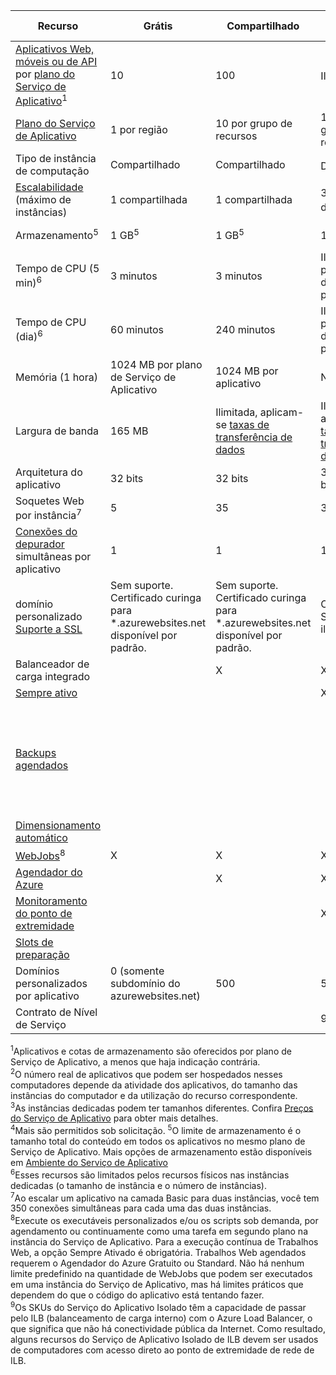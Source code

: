| Recurso | Grátis | Compartilhado | Basic | Standard | Premium (v2) | Isolado </th> |
| --- | --- | --- | --- | --- | --- | --- |
| [Aplicativos Web, móveis ou de API](https://azure.microsoft.com/services/app-service/) por [plano do Serviço de Aplicativo](../articles/app-service/azure-web-sites-web-hosting-plans-in-depth-overview.md)<sup>1</sup> |10 |100 |Ilimitado<sup>2</sup> |Ilimitado<sup>2</sup> |Ilimitado<sup>2</sup> |Ilimitado<sup>2</sup>|
| [Plano do Serviço de Aplicativo](../articles/app-service/azure-web-sites-web-hosting-plans-in-depth-overview.md) |1 por região |10 por grupo de recursos |100 por grupo de recursos |100 por grupo de recursos |100 por grupo de recursos |100 por grupo de recursos|
| Tipo de instância de computação |Compartilhado |Compartilhado |Dedicado<sup>3</sup> |Dedicado<sup>3</sup> |Dedicado<sup>3</sup></p> |Dedicado<sup>3</sup>|
| [Escalabilidade](../articles/app-service/web-sites-scale.md) (máximo de instâncias) |1 compartilhada |1 compartilhada |3 dedicados<sup>3</sup> |10 dedicados<sup>3</sup> |20 dedicados<sup>3</sup>|100 dedicados<sup>4</sup>|
| Armazenamento<sup>5</sup> |1 GB<sup>5</sup> |1 GB<sup>5</sup> |10 GB<sup>5</sup> |50 GB<sup>5</sup> |250 GB<sup>5</sup></p> |1 TB<sup>5</sup>|
| Tempo de CPU (5 min)<sup>6</sup> |3 minutos |3 minutos |Ilimitado, pagamento das [tarifas](https://azure.microsoft.com/pricing/details/app-service/)</a> padrão |Ilimitado, pagamento das [tarifas](https://azure.microsoft.com/pricing/details/app-service/)</a> padrão |Ilimitado, pagamento das [tarifas](https://azure.microsoft.com/pricing/details/app-service/)</a> padrão |Ilimitado, pagamento das [tarifas](https://azure.microsoft.com/pricing/details/app-service/)</a> padrão|
| Tempo de CPU (dia)<sup>6</sup> |60 minutos |240 minutos |Ilimitado, pagamento das [tarifas](https://azure.microsoft.com/pricing/details/app-service/)</a> padrão |Ilimitado, pagamento das [tarifas](https://azure.microsoft.com/pricing/details/app-service/)</a> padrão |Ilimitado, pagamento das [tarifas](https://azure.microsoft.com/pricing/details/app-service/)</a> padrão |Ilimitado, pagamento das [tarifas](https://azure.microsoft.com/pricing/details/app-service/)</a> padrão |
| Memória (1 hora) |1024 MB por plano de Serviço de Aplicativo |1024 MB por aplicativo |N/D |N/D |N/D |N/D |
| Largura de banda |165 MB |Ilimitada, aplicam-se [taxas de transferência de dados](https://azure.microsoft.com/pricing/details/data-transfers/) |Ilimitada, aplicam-se [taxas de transferência de dados](https://azure.microsoft.com/pricing/details/data-transfers/) |Ilimitada, aplicam-se [taxas de transferência de dados](https://azure.microsoft.com/pricing/details/data-transfers/) |Ilimitada, aplicam-se [taxas de transferência de dados](https://azure.microsoft.com/pricing/details/data-transfers/) |Ilimitada, aplicam-se [taxas de transferência de dados](https://azure.microsoft.com/pricing/details/data-transfers/) |
| Arquitetura do aplicativo |32 bits |32 bits |32 bits/64 bits |32 bits/64 bits |32 bits/64 bits |32 bits/64 bits |
| Soquetes Web por instância<sup>7</sup> |5 |35 |350 |Ilimitado |Ilimitado |Ilimitado |
| [Conexões do depurador](../articles/app-service/web-sites-dotnet-troubleshoot-visual-studio.md) simultâneas por aplicativo |1 |1 |1 |5 |5 |5 |
| domínio personalizado [Suporte a SSL](../articles/app-service/app-service-web-tutorial-custom-ssl.md) |Sem suporte. Certificado curinga para *.azurewebsites.net disponível por padrão.|Sem suporte. Certificado curinga para *.azurewebsites.net disponível por padrão.|Conexões SSL de SNI ilimitadas |Conexões SSL de SNI ilimitadas e IP SSL incluídas |Conexões SSL de SNI ilimitadas e IP SSL incluídas | Conexões SSL de SNI ilimitadas e IP SSL incluídas|
| Balanceador de carga integrado | |X |X |X |X |X<sup>9</sup> |
| [Sempre ativo](../articles/app-service/web-sites-configure.md) | | |X |X |X |X |
| [Backups agendados](../articles/app-service/web-sites-backup.md) | | | | Backups agendados a cada 2 horas, um máximo de 12 backups por dia (manual + agendado) | Backups agendados a cada hora, um máximo de 50 backups por dia (manual + agendado) | Backups agendados a cada hora, um máximo de 50 backups por dia (manual + agendado) |
| [Dimensionamento automático](../articles/app-service/web-sites-scale.md) | | | |X |X |X |
| [WebJobs](../articles/app-service/web-sites-create-web-jobs.md)<sup>8</sup> |X |X |X |X |X |X |
| [Agendador do Azure](https://azure.microsoft.com/services/scheduler/)  | |X |X |X |X |X |
| [Monitoramento do ponto de extremidade](../articles/app-service/web-sites-monitor.md) | | |X |X |X |X |
| [Slots de preparação](../articles/app-service/web-sites-staged-publishing.md) | | | |5 |20 |20 |
| Domínios personalizados por aplicativo</a> |0 (somente subdomínio do azurewebsites.net)|500 |500 |500 |500 |500 |
| Contrato de Nível de Serviço | |  |99,9% |99,95%|99,95%|99,95%|

<sup>1</sup>Aplicativos e cotas de armazenamento são oferecidos por plano de Serviço de Aplicativo, a menos que haja indicação contrária.  
<sup>2</sup>O número real de aplicativos que podem ser hospedados nesses computadores depende da atividade dos aplicativos, do tamanho das instâncias do computador e da utilização do recurso correspondente.  
<sup>3</sup>As instâncias dedicadas podem ter tamanhos diferentes. Confira [Preços do Serviço de Aplicativo](https://azure.microsoft.com/pricing/details/app-service/) para obter mais detalhes.  
<sup>4</sup>Mais são permitidos sob solicitação.
<sup>5</sup>O limite de armazenamento é o tamanho total do conteúdo em todos os aplicativos no mesmo plano de Serviço de Aplicativo. Mais opções de armazenamento estão disponíveis em [Ambiente do Serviço de Aplicativo](../articles/app-service/environment/app-service-web-configure-an-app-service-environment.md#storage)  
<sup>6</sup>Esses recursos são limitados pelos recursos físicos nas instâncias dedicadas (o tamanho de instância e o número de instâncias).  
<sup>7</sup>Ao escalar um aplicativo na camada Basic para duas instâncias, você tem 350 conexões simultâneas para cada uma das duas instâncias.  
<sup>8</sup>Execute os executáveis personalizados e/ou os scripts sob demanda, por agendamento ou continuamente como uma tarefa em segundo plano na instância do Serviço de Aplicativo. Para a execução contínua de Trabalhos Web, a opção Sempre Ativado é obrigatória. Trabalhos Web agendados requerem o Agendador do Azure Gratuito ou Standard. Não há nenhum limite predefinido na quantidade de WebJobs que podem ser executados em uma instância do Serviço de Aplicativo, mas há limites práticos que dependem do que o código do aplicativo está tentando fazer.   
<sup>9</sup>Os SKUs do Serviço do Aplicativo Isolado têm a capacidade de passar pelo ILB (balanceamento de carga interno) com o Azure Load Balancer, o que significa que não há conectividade pública da Internet. Como resultado, alguns recursos do Serviço de Aplicativo Isolado de ILB devem ser usados de computadores com acesso direto ao ponto de extremidade de rede de ILB.